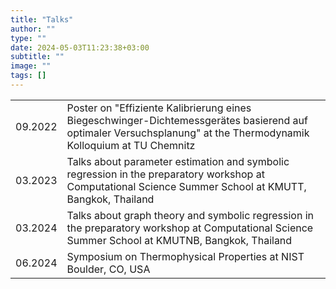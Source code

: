 ```yaml
---
title: "Talks"
author: ""
type: ""
date: 2024-05-03T11:23:38+03:00
subtitle: ""
image: ""
tags: []
---
```


|         |                                                                                                                                                                   |
|---------|--------------------------------------------------------------------------------                                                                                   |
| 09.2022 | Poster on "Effiziente Kalibrierung eines Biegeschwinger-Dichtemessgerätes basierend auf optimaler Versuchsplanung" at the Thermodynamik Kolloquium at TU Chemnitz |
| 03.2023 | Talks about parameter estimation and symbolic regression in the preparatory workshop at Computational Science Summer School at KMUTT, Bangkok, Thailand           |
| 03.2024 | Talks about graph theory and symbolic regression in the preparatory workshop at Computational Science Summer School at KMUTNB, Bangkok, Thailand                  |
| 06.2024 | Symposium on Thermophysical Properties at NIST Boulder, CO, USA                                                                                                   |

